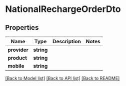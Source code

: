 # NationalRechargeOrderDto

## Properties
Name | Type | Description | Notes
------------ | ------------- | ------------- | -------------
**provider** | **string** |  | 
**product** | **string** |  | 
**mobile** | **string** |  | 

[[Back to Model list]](../README.md#documentation-for-models) [[Back to API list]](../README.md#documentation-for-api-endpoints) [[Back to README]](../README.md)


